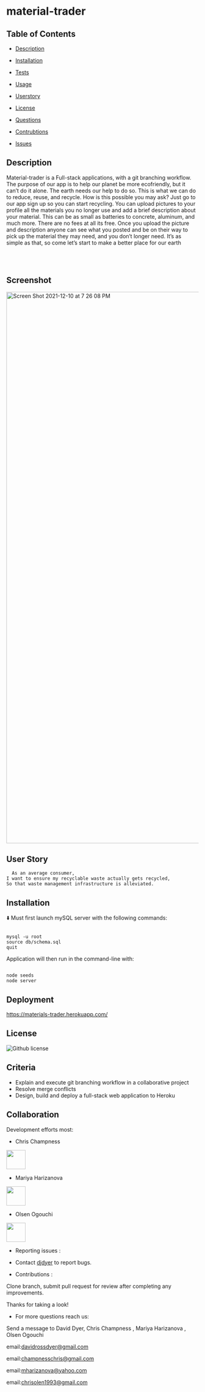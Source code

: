 # material-trader
 ## Table of Contents

  * [Description](#Description)
  * [Installation](#Installation)
  * [Tests](#Tests)
  * [Usage](#Tests)
  * [Userstory](#Userstory)
  
 * [License](#License)

  * [Questions](#Questions)
  * [Contrubtions](#Contributions)
  * [Issues](#Contributions)




## Description


Material-trader is a Full-stack applications, with a git branching workflow.
The purpose of our app is to help our planet be more ecofriendly, but it can’t do it alone. The earth needs our help to do so. This is what we can do to reduce, reuse, and recycle. How is this possible you may ask? Just go to our app sign up so you can start recycling. You can upload pictures to your profile all the materials you no longer use and add a brief description about your material. This can be as small as batteries to concrete, aluminum, and much more. There are no fees at all its free. Once you upload the picture and description anyone can see what you posted and be on their way to pick up the material they may need, and you don’t longer need. It’s as simple as that, so come let’s start to make a better place for our earth

<br />
<br />

## Screenshot

<img width="1440" alt="Screen Shot 2021-12-10 at 7 26 08 PM" src="https://user-images.githubusercontent.com/85656320/145656686-e47cad27-1d10-485a-b375-9b167dcac7f6.png">

## User Story

```
  As an average consumer,
I want to ensure my recyclable waste actually gets recycled,
So that waste management infrastructure is alleviated.

```


## Installation
:arrow_down:
Must first launch mySQL server with the following commands:
```

mysql -u root
source db/schema.sql
quit

```

Application will then run in the command-line with:
```

node seeds
node server

```
## Deployment

https://materials-trader.herokuapp.com/



## License

  ![Github license](https://img.shields.io/badge/ISC-License%20-pink)




## Criteria

* Explain and execute git branching workflow in a collaborative project
* Resolve merge conflicts
* Design, build and deploy a full-stack web application to Heroku



## Collaboration
Development efforts most:


* Chris Champness 

<a href= "https://github.com/CChampness"><img src=
"https://avatars.githubusercontent.com/u/87551272?v=4" width="50px"/></a>

* Mariya Harizanova

<a href= "https://github.com/mharizanova8703"><img src="https://avatars.githubusercontent.com/u/85656320?s=400&u=4bcf50ca618d43cebd581c90cb4011cbefd8b946&v=4" width="50px"/></a>

* Olsen Ogouchi 

<a href= "https://github.com/Chrisolsen1993"><img src="https://avatars.githubusercontent.com/u/49103700?v=4" width="50px"/></a>

*  Reporting issues :
 
* Contact [djdyer](https://www.github.com/djdyer) to report bugs.

*  Contributions :

Clone branch, submit pull request for review after completing any improvements.

Thanks for taking a look!

*  For more questions  reach us:

Send a message to David Dyer, Chris Champness , Mariya Harizanova , Olsen Ogouchi

email:davidrossdyer@gmail.com

email:champnesschris@gmail.com

email:mharizanova@yahoo.com

email:chrisolen1993@gmail.com

```


